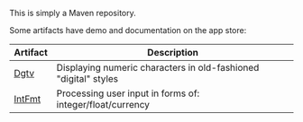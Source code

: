 This is simply a Maven repository.

Some artifacts have demo and documentation on the app store:

| Artifact                      | Description
| ----------------------------- | -----------
| [Dgtv][app-store:dgtv]        | Displaying numeric characters in old-fashioned "digital" styles
| [IntFmt][app-store:int-fmt]   | Processing user input in forms of: integer/float/currency

[app-store:dgtv]: https://play.google.com/store/apps/details?id=haibison.dgtv&hl=en
[app-store:int-fmt]: https://play.google.com/store/apps/details?id=garbage.int_fmt.demo&hl=en
